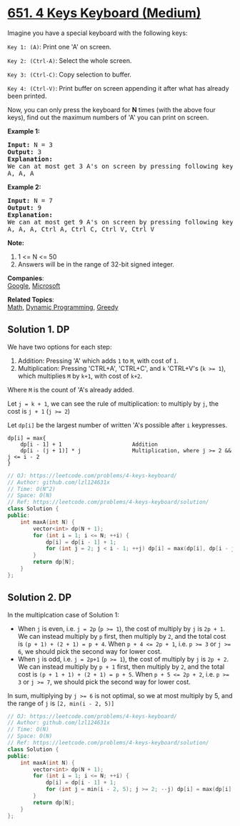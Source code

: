 # [651. 4 Keys Keyboard (Medium)](https://leetcode.com/problems/4-keys-keyboard/)

<p>Imagine you have a special keyboard with the following keys: </p>
<p><code>Key 1: (A)</code>:  Print one 'A' on screen.</p>
<p><code>Key 2: (Ctrl-A)</code>: Select the whole screen.</p>
<p><code>Key 3: (Ctrl-C)</code>: Copy selection to buffer.</p>
<p><code>Key 4: (Ctrl-V)</code>: Print buffer on screen appending it after what has already been printed. </p>



<p>Now, you can only press the keyboard for <b>N</b> times (with the above four keys), find out the maximum numbers of 'A' you can print on screen.</p>


<p><b>Example 1:</b><br>
</p><pre><b>Input:</b> N = 3
<b>Output:</b> 3
<b>Explanation:</b> 
We can at most get 3 A's on screen by pressing following key sequence:
A, A, A
</pre>
<p></p>

<p><b>Example 2:</b><br>
</p><pre><b>Input:</b> N = 7
<b>Output:</b> 9
<b>Explanation:</b> 
We can at most get 9 A's on screen by pressing following key sequence:
A, A, A, Ctrl A, Ctrl C, Ctrl V, Ctrl V
</pre>
<p></p>

<p><b>Note:</b><br>
</p><ol>
<li>1 &lt;= N &lt;= 50 </li>
<li>Answers will be in the range of 32-bit signed integer.</li>
</ol>
<p></p>


**Companies**:  
[Google](https://leetcode.com/company/google), [Microsoft](https://leetcode.com/company/microsoft)

**Related Topics**:  
[Math](https://leetcode.com/tag/math/), [Dynamic Programming](https://leetcode.com/tag/dynamic-programming/), [Greedy](https://leetcode.com/tag/greedy/)

## Solution 1. DP
We have two options for each step:

1. Addition: Pressing 'A' which adds `1` to `M`, with cost of `1`.
1. Multiplication: Pressing 'CTRL+A', 'CTRL+C', and `k` 'CTRL+V's (`k >= 1`), which multiplies `M` by `k+1`, with cost of `k+2`.

Where `M` is the count of 'A's already added.

Let `j = k + 1`, we can see the rule of multiplication: to multiply by `j`, the cost is `j + 1` (`j >= 2`)

Let `dp[i]` be the largest number of written 'A's possible after `i` keypresses.

```
dp[i] = max{
    dp[i - 1] + 1                      Addition
    dp[i - (j + 1)] * j                Multiplication, where j >= 2 && j <= i - 2
}
```

```cpp
// OJ: https://leetcode.com/problems/4-keys-keyboard/
// Author: github.com/lzl124631x
// Time: O(N^2)
// Space: O(N)
// Ref: https://leetcode.com/problems/4-keys-keyboard/solution/
class Solution {
public:
    int maxA(int N) {
        vector<int> dp(N + 1);
        for (int i = 1; i <= N; ++i) {
            dp[i] = dp[i - 1] + 1;
            for (int j = 2; j < i - 1; ++j) dp[i] = max(dp[i], dp[i - j - 1] * j);
        }
        return dp[N];
    }
};
```

## Solution 2. DP

In the multiplcation case of Solution 1:
* When `j` is even, i.e. `j = 2p` (`p >= 1`), the cost of multiply by `j` is `2p + 1`. We can instead multiply by `p` first, then multiply by `2`, and the total cost is `(p + 1) + (2 + 1) = p + 4`. When `p + 4 <= 2p + 1`, i.e. `p >= 3` or `j >= 6`, we should pick the second way for lower cost.
* When `j` is odd, i.e. `j = 2p+1` (`p >= 1`), the cost of multiply by `j` is `2p + 2`. We can instead multiply by `p + 1` first, then multiply by `2`, and the total cost is `(p + 1 + 1) + (2 + 1) = p + 5`. When `p + 5 <= 2p + 2`, i.e. `p >= 3` or `j >= 7`, we should pick the second way for lower cost.

In sum, multiplying by `j >= 6` is not optimal, so we at most multiply by 5, and the range of `j` is `[2, min(i - 2, 5)]`

```cpp
// OJ: https://leetcode.com/problems/4-keys-keyboard/
// Author: github.com/lzl124631x
// Time: O(N)
// Space: O(N)
// Ref: https://leetcode.com/problems/4-keys-keyboard/solution/
class Solution {
public:
    int maxA(int N) {
        vector<int> dp(N + 1);
        for (int i = 1; i <= N; ++i) {
            dp[i] = dp[i - 1] + 1;
            for (int j = min(i - 2, 5); j >= 2; --j) dp[i] = max(dp[i], dp[i - j - 1] * j);
        }
        return dp[N];
    }
};
```